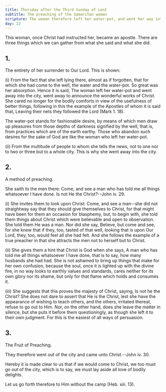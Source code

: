```yaml
---
title: Thursday after the Third Sunday of Lent
subtitle: The preaching of the Samaritan woman
scripture: The woman therefore left her water-pot, and went her way into the city.--John iv. 28.
day: 22
---
```


This woman, once Christ had instructed her, became an apostle. There are three things which we can gather from what she said and what she did.

## 1.

The entirety of her surrender to Our Lord. This is shown:

(i) From the fact that she left lying there, almost as if forgotten, that for which she had come to the well, the water and the water-pot. So great was her absorption. Hence it is said, The woman left her water-pot and went away into the city, went away to announce the wonderful works of Christ. She cared no longer for the bodily comforts in view of the usefulness of better things, following in this the example of the Apostles of whom it is said that, Leaving their nets they followed the Lord (Mark 1. 18).

The water-pot stands for fashionable desire, by means of which men draw up pleasures from those depths of darkness signified by the well, that is, from practices which are of the earth earthy. Those who abandon such desires for the sake of God are like the woman who left her water-pot.

(ii) From the multitude of people to whom she tells the news, not to one nor to two or three but to a whole city. This is why she went away into the city.

## 2.

A method of preaching.

She saith to the men there: Come, and see a man who has told me all things whatsoever I have done. Is not He the Christ?--John iv. 29.

(i) She invites them to look upon Christ: Come, and see a man--she did not straightway say that they should give themselves to Christ, for that might have been for them an occasion for blasphemy, but, to begin with, she told them things about Christ which were believable and open to observation. She told them He was a man. Nor did she say, Believe, but come and see, for she knew that if they, too, tasted of that well, looking that is upon Our Lord, they, too, would feel all she had felt. And she follows the example of a true preacher in that she attracts the men not to herself but to Christ.

(ii) She gives them a hint that Christ is God when she says, A man who has told me all things whatsoever I have done, that is to say, how many husbands she had had. She is not ashamed to bring up things that make for her own confusion, because the soul, once it is lighted up with the divine fire, in no way looks to earthly values and standards, cares neither for its own glory nor its shame, but only for that flame which holds and consumes it.

(iii) She suggests that this proves the majesty of Christ, saying, Is not he the Christ? She does not dare to assert that He is the Christ, lest she have the appearance of wishing to teach others, and the others, irritated thereat, refuse to go out to Him. Nor, on the other hand, does she leave the matter in silence, but she puts it before them questioningly, as though she left it to their own judgment. For this is the easiest of all ways of persuasion.

## 3.

The Fruit of Preaching.

They therefore went out of the city and came unto Christ.--John iv. 30.

Hereby it is made clear to us that if we would come to Christ, we too must go out of the city, which is to say, we must lay aside all love of bodily delights.

Let us go forth therefore to Him without the camp (Heb. xiii. 13).
